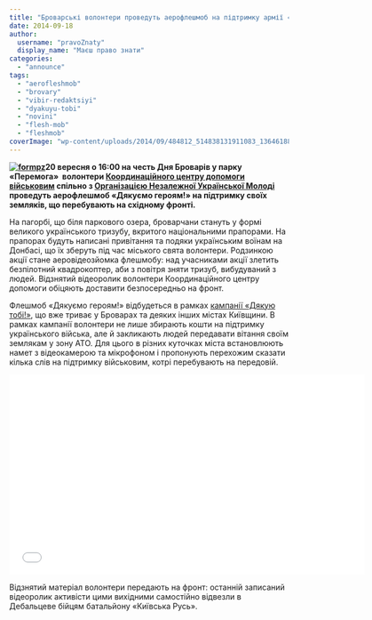 ```yaml
---
title: "Броварські волонтери проведуть аерофлешмоб на підтримку армії «Дякуємо героям!»"
date: 2014-09-18
author: 
  username: "pravoZnaty"
  display_name: "Маєш право знати"
categories: 
  - "announce"
tags: 
  - "aerofleshmob"
  - "brovary"
  - "vibir-redaktsiyi"
  - "dyakuyu-tobi"
  - "novini"
  - "flesh-mob"
  - "fleshmob"
coverImage: "wp-content/uploads/2014/09/484812_514838131911083_1364618862_n.jpg"
---
```


**[![formpz](https://mpz.brovary.org/wp-content/uploads/2014/09/formpz.jpg)](https://mpz.brovary.org/wp-content/uploads/2014/09/formpz.jpg)20 вересня о 16:00 на честь Дня Броварів у парку «Перемога»  волонтери [Координаційного центру допомоги військовим](https://www.facebook.com/koordcentr.brovary) спільно з [Організацією Незалежної Української Молоді](https://vk.com/onymua) проведуть аерофлешмоб «Дякуємо героям!» на підтримку своїх земляків, що перебувають на східному фронті.**

На пагорбі, що біля паркового озера, броварчани стануть у формі великого українського тризубу, вкритого національними прапорами. На прапорах будуть написані привітання та подяки українським воїнам на Донбасі, що їх зберуть під час міського свята волонтери. Родзинкою акції стане аеровідеозйомка флешмобу: над учасниками акції злетить безпілотний квадрокоптер, аби з повітря зняти тризуб, вибудуваний з людей. Відзнятий відеоролик волонтери Координаційного центру допомоги обіцяють доставити безпосередньо на фронт.

Флешмоб «Дякуємо героям!» відбудеться в рамках [кампанії «Дякую тобі!»](https://mpz.brovary.org/marafon-videoproektu-dyakuyu-tobi-u-brovarah-trivaye-grafik-zustrichey-ta-nove-video/), що вже триває у Броварах та деяких інших містах Київщини. В рамках кампанії волонтери не лише збирають кошти на підтримку українського війська, але й закликають людей передавати вітання своїм землякам у зону АТО. Для цього в різних куточках міста встановлюють намет з відеокамерою та мікрофоном і пропонують перехожим сказати кілька слів на підтримку військовим, котрі перебувають на передовій.

<iframe src="//www.youtube.com/embed/HrngtftD0w8" width="640" height="360" frameborder="0" allowfullscreen="allowfullscreen"></iframe>

Відзнятий матеріал волонтери передають на фронт: останній записаний відеоролик активісти цими вихідними самостійно відвезли в Дебальцеве бійцям батальйону «Київська Русь».
